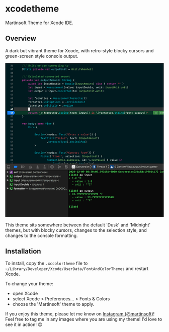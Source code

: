 # xcodetheme
Martinsoft Theme for Xcode IDE.

## Overview

A dark but vibrant theme for Xcode, with retro-style blocky cursors and green-screen style console output.

![Martinsoft Xcode theme example](resources/martinsoft-theme.png)

This theme sits somewhere between the default 'Dusk' and 'Midnight' themes, but with blocky cursors, changes to the selection style, and changes to the console formatting. 

## Installation

To install, copy the `.xccolortheme` file to `~/Library/Developer/Xcode/UserData/FontAndColorThemes` and restart Xcode.

To change your theme:
* open Xcode
* select Xcode > Preferences... > Fonts & Colors 
* choose the 'Martinsoft' theme to apply.

If you enjoy this theme, please let me know on [Instagram (@martinsoft)](https://instagram.com/martinsoft)! Feel free to tag me in any images where you are using my theme! I'd love to see it in action! 😊


